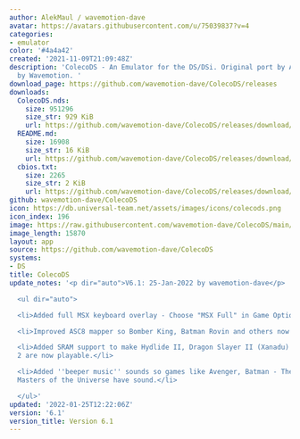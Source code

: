 ```yaml
---
author: AlekMaul / wavemotion-dave
avatar: https://avatars.githubusercontent.com/u/75039837?v=4
categories:
- emulator
color: '#4a4a42'
created: '2021-11-09T21:09:48Z'
description: 'ColecoDS - An Emulator for the DS/DSi. Original port by Alekmaul. Phoenix-Edition
  by Wavemotion. '
download_page: https://github.com/wavemotion-dave/ColecoDS/releases
downloads:
  ColecoDS.nds:
    size: 951296
    size_str: 929 KiB
    url: https://github.com/wavemotion-dave/ColecoDS/releases/download/6.1/ColecoDS.nds
  README.md:
    size: 16908
    size_str: 16 KiB
    url: https://github.com/wavemotion-dave/ColecoDS/releases/download/6.1/README.md
  cbios.txt:
    size: 2265
    size_str: 2 KiB
    url: https://github.com/wavemotion-dave/ColecoDS/releases/download/6.1/cbios.txt
github: wavemotion-dave/ColecoDS
icon: https://db.universal-team.net/assets/images/icons/colecods.png
icon_index: 196
image: https://raw.githubusercontent.com/wavemotion-dave/ColecoDS/main/arm9/gfx_data/pdev_tbg0.png
image_length: 15870
layout: app
source: https://github.com/wavemotion-dave/ColecoDS
systems:
- DS
title: ColecoDS
update_notes: '<p dir="auto">V6.1: 25-Jan-2022 by wavemotion-dave</p>

  <ul dir="auto">

  <li>Added full MSX keyboard overlay - Choose "MSX Full" in Game Options.</li>

  <li>Improved ASC8 mapper so Bomber King, Batman Rovin and others now playable.</li>

  <li>Added SRAM support to make Hydlide II, Dragon Slayer II (Xanadu) and Deep Dungeon
  2 are now playable.</li>

  <li>Added ''beeper music'' sounds so games like Avenger, Batman - The Movie and
  Masters of the Universe have sound.</li>

  </ul>'
updated: '2022-01-25T12:22:06Z'
version: '6.1'
version_title: Version 6.1
---
```

